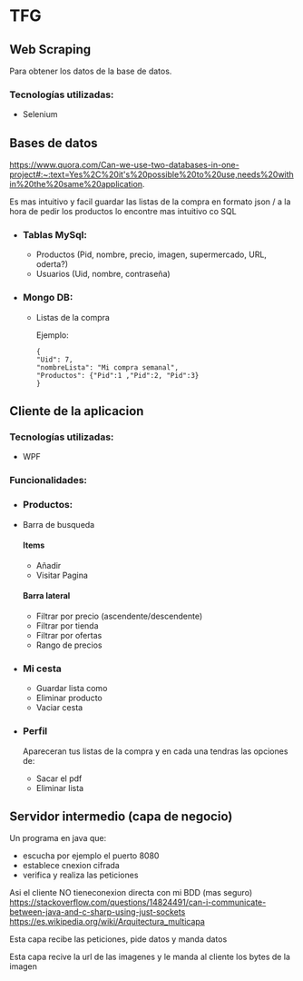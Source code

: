  # TFG



## Web Scraping
Para obtener los datos de la base de datos.


### Tecnologías utilizadas:
+ Selenium

## Bases de datos
https://www.quora.com/Can-we-use-two-databases-in-one-project#:~:text=Yes%2C%20it's%20possible%20to%20use,needs%20within%20the%20same%20application.

Es mas intuitivo y facil guardar las listas de la compra en formato json / a la hora de pedir los productos lo encontre mas intuitivo co SQL

  + ### Tablas MySql:

    + Productos (Pid, nombre, precio, imagen, supermercado, URL, oderta?)
    + Usuarios (Uid, nombre, contraseña)

  + ### Mongo DB:
    + Listas de la compra

      Ejemplo:
    
          {
          "Uid": 7,
          "nombreLista": "Mi compra semanal",
          "Productos": {"Pid":1 ,"Pid":2, "Pid":3}
          }

## Cliente de la aplicacion
### Tecnologías utilizadas:
+ WPF

### Funcionalidades:

+ ### Productos:

+ Barra de busqueda
  
  #### Items
  
  + Añadir
  + Visitar Pagina

  #### Barra lateral

  + Filtrar por precio (ascendente/descendente)
  + Filtrar por tienda
  + Filtrar por ofertas
  + Rango de precios
  

  
+ ### Mi cesta

   + Guardar lista como
   + Eliminar producto
   + Vaciar cesta
  
+ ### Perfil
  
  Apareceran tus listas de la compra y en cada una tendras las opciones de:

  + Sacar el pdf
  + Eliminar lista

 ## Servidor intermedio (capa de negocio)

Un programa en java que:

+ escucha por ejemplo el puerto 8080 
+ establece cnexion cifrada 
+ verifica y realiza las peticiones

Asi el cliente NO tieneconexion directa con mi BDD (mas seguro)     
https://stackoverflow.com/questions/14824491/can-i-communicate-between-java-and-c-sharp-using-just-sockets
https://es.wikipedia.org/wiki/Arquitectura_multicapa

Esta capa recibe las peticiones, pide datos y manda datos

Esta capa recive la url de las imagenes y le manda al cliente los bytes de la imagen



